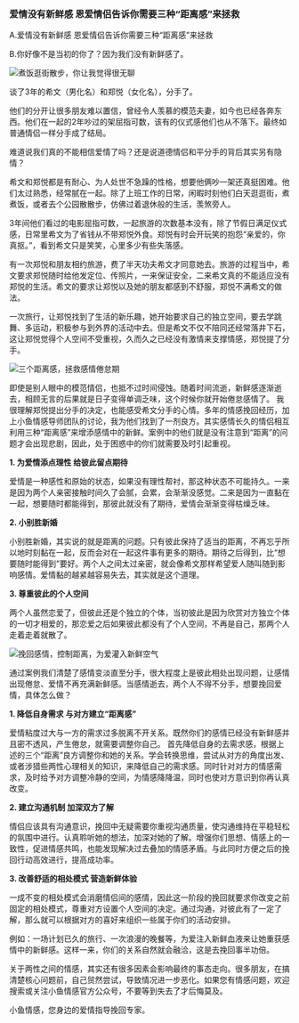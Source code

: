 ### 爱情没有新鲜感 恩爱情侣告诉你需要三种“距离感”来拯救

A.爱情没有新鲜感 恩爱情侣告诉你需要三种“距离感”来拯救

B.你好像不是当初的你了？因为我们没有新鲜感了。

![煮饭逛街散步，你让我觉得很无聊](/im/images/articles/a5/a5_4/image1.png "煮饭逛街散步，你让我觉得很无聊")

谈了3年的希文（男化名）和郑悦（女化名），分手了。

他们的分开让很多朋友难以置信，曾经令人羡慕的模范夫妻，如今也已经各奔东西。他们在一起的2年吵过的架屈指可数，该有的仪式感他们也从不落下。最终如普通情侣一样分手成了结局。

难道说我们真的不能相信爱情了吗？还是说道德情侣和平分手的背后其实另有隐情？

希文和郑悦都是有耐心、为人处世不急躁的性格，想要他俩吵一架还真挺困难。他们太过熟悉，经常腻在一起。除了上班工作的日常，闲暇时刻他们白天逛逛街，煮煮饭，或者去个公园散散步，仿佛过着退休般的生活，羡煞旁人。

3年间他们看过的电影屈指可数，一起旅游的次数基本没有，除了节假日满足仪式感，日常里希文为了省钱从不带郑悦外食。郑悦有时会开玩笑的抱怨“亲爱的，你真抠。”，看到希文只是笑笑，心里多少有些失落感。

有一次郑悦和朋友相约旅游，费了半天功夫希文才同意她去。旅游的过程当中，希文要求郑悦随时给他发定位、传照片，一来保证安全，二来希文真的不能适应没有郑悦的生活。希文的要求让郑悦以及她的朋友都感到不舒服，郑悦不满希文的做法。

一次旅行，让郑悦找到了生活的新乐趣，她开始要求自己的独立空间，要去学跳舞、多运动，积极参与到外界的活动中去。但是希文不仅不陪同还经常落井下石，这让郑悦觉得个人空间不受重视，久而久之已经没有激情来支撑情感，郑悦提了分手。

![三个距离感，拯救感情倦怠期](/im/images/articles/a5/a5_4/image2.png "三个距离感，拯救感情倦怠期")

即使是别人眼中的模范情侣，也抵不过时间侵蚀。随着时间流逝，新鲜感逐渐逝去，相顾无言的后果就是日子变得单调乏味，这个时候你就开始倦怠感情了。
我很理解郑悦提出分手的决定，也能感受希文分手的心情。多年的情感挽回经历，加上小鱼情感导师团队的讨论，我为他们找到了一剂良方。其实感情长久的情侣相互利用三种“距离感”来增添感情中的新鲜。案例中的他们就是没有注意到“距离”的问题才会出现悲剧，因此，处于困惑中的你们就需要及时引起重视。

**1. 为爱情添点理性 给彼此留点期待**

爱情是一种感性和原始的状态，如果没有理性帮衬，那这种状态不可能持久。一来是因为两个人亲密接触时间久了会腻，会累，会渐渐没感觉。二来是因为一直黏在一起，想要随时都能得到，那彼此就没有了期待，爱情会渐渐变得枯燥乏味。

**2. 小别胜新婚**

小别胜新婚，其实说的就是距离的问题。只有彼此保持了适当的距离，不再忘乎所以地时刻黏在一起，反而会对在一起这件事有更多的期待。期待之后得到，比“想要随时能得到”要好。两个人之间太过亲密，就会像希文那样希望爱人随叫随到影响感情。爱情黏的越紧越容易失去，其实就是这个道理。

**3. 尊重彼此的个人空间**

两个人虽然恋爱了，但彼此还是个独立的个体，当初彼此是因为欣赏对方独立个体的一切才相爱的，那恋爱之后如果彼此都没有了个人空间，不再是自己，那两个人走着走着就散了。

![挽回感情，控制距离，为爱灌入新鲜空气](/im/images/articles/a5/a5_4/image3.png "挽回感情，控制距离，为爱灌入新鲜空气")

通过案例我们清楚了感情变淡直至分手，很大程度上是彼此相处出现问题，让感情出现倦怠、爱情不再充满新鲜感。当感情逝去，两个人不得不分手，想要挽回爱情，具体怎么做？

**1. 降低自身需求 与对方建立“距离感”**

爱情粘度过大与一方的需求过多脱离不开关系。既然你们的感情已经没有新鲜感并且密不透风，产生倦怠，就需要调整你自己。
首先降低自身的去需求感，根据上述的三个“距离”良方调整你和她的关系。学会转换思维，尝试从对方的角度出发、或者涉猎些两性心理相关的知识，来降低自己的需求感。同时针对对方的情感需求，及时给予对方调整冷静的空间，为情感降降温，同时也使对方意识到你再认真改变。

**2. 建立沟通机制 加深双方了解**

情侣应该具有沟通意识，挽回中无疑需要你重视沟通质量，使沟通维持在平稳轻松的氛围中进行。认真聆听她的想法，加深对她的了解。增强你们思想、情感上的一致性，促进情感共鸣，也能发现解决过去叠加的情感矛盾。与此同时方便之后的挽回行动高效进行，提高成功率。

**3. 改善舒适的相处模式 营造新鲜体验**

一成不变的相处模式会消磨情侣间的感情，因此这一阶段的挽回就要求你改变之前固定的相处模式，尊重对方设置个人空间的决定。通过沟通，对彼此有了一定了解，那么就可以根据对方的喜好来组织一些属于你们的活动安排。

例如：一场计划已久的旅行、一次浪漫的晚餐等，为爱注入新鲜血液来让她重获感情中的新鲜感。这样一来，你们的关系自然就会融洽，这是去挽回事半功倍。

关于两性之间的情感，其实还有很多因素会影响最终的事态走向。很多朋友，在搞清楚核心问题前，自己贸然尝试，导致情况进一步恶化。如果您有情感问题，欢迎搜索或关注小鱼情感官方公众号，不要等到失去了才后悔莫及。

小鱼情感，您身边的爱情指导挽回专家。
